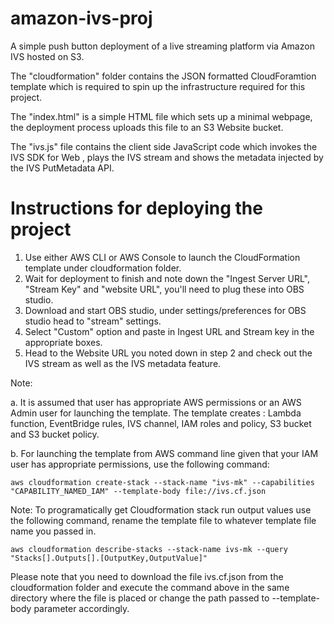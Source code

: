 # amazon-ivs-proj
A simple push button deployment of a live streaming platform via Amazon IVS hosted on S3.

The "cloudformation" folder contains the JSON formatted CloudForamtion template which is required to spin up the infrastructure required for this project.

The "index.html" is a simple HTML file which sets up a minimal webpage, the deployment process uploads this file to an S3 Website bucket.

The "ivs.js" file contains the client side JavaScript code which invokes the IVS SDK for Web , plays the IVS stream and shows the metadata injected by the
IVS PutMetadata API.


# Instructions for deploying the project
1. Use either AWS CLI or AWS Console to launch the CloudFormation template under cloudformation folder.
2. Wait for deployment to finish and note down the "Ingest Server URL", "Stream Key" and "website URL", you'll need to plug these into OBS studio.
3. Download and start OBS studio, under settings/preferences for OBS studio head to "stream" settings.
4. Select "Custom" option and paste in Ingest URL and Stream key in the appropriate boxes.
5. Head to the Website URL you noted down in step 2 and check out the IVS stream as well as the IVS metadata feature.


Note:

a. It is assumed that user has appropriate AWS permissions or an AWS Admin user for launching the template. 
   The template creates : Lambda function, EventBridge rules, IVS channel, IAM roles and policy, S3 bucket and S3 bucket policy.

b. For launching the template from AWS command line given that your IAM user has appropriate permissions, use the following command:

    aws cloudformation create-stack --stack-name "ivs-mk" --capabilities "CAPABILITY_NAMED_IAM" --template-body file://ivs.cf.json
    
Note:
  To programatically get Cloudformation stack run output values use the following command, rename the template file to whatever template file
  name you passed in.
  
    aws cloudformation describe-stacks --stack-name ivs-mk --query "Stacks[].Outputs[].[OutputKey,OutputValue]"
  
  Please note that you need to download the file ivs.cf.json from the cloudformation folder and execute the command above in the same
  directory where the file is placed or change the path passed to --template-body parameter accordingly.

